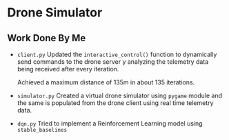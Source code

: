 # Drone Simulator

## Work Done By Me

 - `client.py`
	 Updated the `interactive_control()` function to dynamically send commands to the drone server y analyzing the telemetry data being received after every iteration.

	Achieved a maximum distance of 135m in about 135 iterations. 

- `simulator.py`
	Created a virtual drone simulator using `pygame` module and the same is populated from the drone client using real time telemetry data. 

- `dqn.py`
	Tried to implement a Reinforcement Learning model using `stable_baselines`
